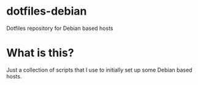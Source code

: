 # dotfiles-debian
Dotfiles repository for Debian based hosts

# What is this?
Just a collection of scripts that I use to initially set up some
Debian based hosts.

